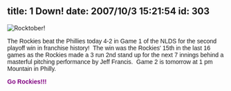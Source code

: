 title: 1 Down!
date: 2007/10/3 15:21:54
id: 303
---
![Rocktober!](/journal_images/mini-DSC01509-journal.jpg)

<font face="Arial">The Rockies beat the Phillies today 4-2 in Game 1 of the NLDS for the second playoff win in franchise history!  The win was the Rockies' 15th in the last 16 games as the Rockies made a 3 run 2nd stand up for the next 7 innings behind a masterful pitching performance by Jeff Francis.  Game 2 is tomorrow at 1 pm Mountain in Philly. </font>

<font face="Arial">**<font color="#800080">Go Rockies!!!</font>**</font>